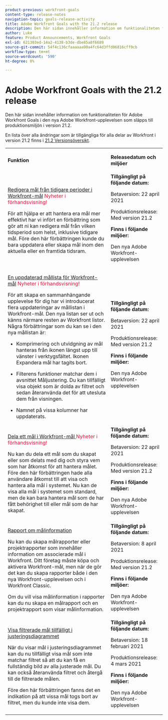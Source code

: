 ```yaml
---
product-previous: workfront-goals
content-type: release-notes
navigation-topic: goals-release-activity
title: Adobe Workfront Goals with the 21.2 release
description: Den här sidan innehåller information om funktionaliteten för Adobe Workfront Goals i den nya Adobe Workfront-upplevelsen som släpps till produktionsmiljön i version 21.2.
author: Luke
feature: Product Announcements, Workfront Goals
exl-id: 621303ed-14a2-4138-b3de-dbe85a8f6689
source-git-commit: 54f4c136cfaaaaaa90a4fc64d3ffd06816cff9cb
workflow-type: tm+mt
source-wordcount: '590'
ht-degree: 0%

---
```


# Adobe Workfront Goals with the 21.2 release

Den här sidan innehåller information om funktionaliteten för Adobe Workfront Goals i den nya Adobe Workfront-upplevelsen som släpps till produktionsmiljön i version 21.2.

En lista över alla ändringar som är tillgängliga för alla delar av Workfront i version 21.2 finns i [21.2 Versionsöversikt](../../../../product-announcements/product-releases/21.2-release-activity/21-2-release-overview.md).

<table style="table-layout:auto"> 
 <col> 
 <col> 
 <tbody> 
  <tr> 
   <td> <p><strong>Funktion</strong> </p> </td> 
   <td> <p><strong>Releasedatum och miljöer</strong> </p> </td> 
  </tr> 
  <tr data-mc-conditions=""> 
   <td> <p><a href="../../../../product-announcements/product-releases/goals-release-activity/goals-21.2-release/goals-apr-19.md#top" class="MCXref xref" xrefformat="{para}">Redigera mål från tidigare perioder i Workfront-mål</a> <span class="uitext" style="color: #dc143c;">Nyheter i förhandsvisning!</span></p> <p>För att hjälpa er att hantera era mål mer effektivt har vi infört en förbättring som gör att ni kan redigera mål från vilken tidsperiod som helst, inklusive tidigare mål. Före den här förbättringen kunde du bara uppdatera eller skapa mål inom den aktuella eller en framtida tidsram.</p> </td> 
   <td><strong>Tillgängligt på följande datum:</strong> <p>Betaversion: 22 april 2021</p> <p>Produktionsrelease: Med version 21.2</p> <p><strong>Finns i följande miljöer:</strong> </p> <p>Den nya Adobe Workfront-upplevelsen </p> </td> 
  </tr> 
  <tr data-mc-conditions=""> 
   <td> <p><a href="../../../../product-announcements/product-releases/goals-release-activity/goals-21.2-release/goals-apr-19.md#an" class="MCXref xref" xrefformat="{para}">En uppdaterad mållista för Workfront-mål</a> <span class="uitext" style="color: #dc143c;">Nyheter i förhandsvisning!</span></p> <p>För att skapa en sammanhängande upplevelse för dig har vi introducerat flera uppdateringar av mållistan i Workfront-mål. Den nya listan ser ut och känns närmare resten av Workfront listor. Några förbättringar som du kan se i den nya mållistan är:</p> 
    <ul> 
     <li> <p>Komprimering och utvidgning av mål hanteras från ikonen längst upp till vänster i verktygsfältet. Ikonen Expandera mål har tagits bort.</p> </li> 
     <li> <p>Filterens funktioner matchar dem i avsnittet Måljustering. Du kan tillfälligt visa objekt som är dolda av filtret och sedan återanvända det för att utesluta dem från visningen.</p> </li> 
     <li> <p>Namnet på vissa kolumner har uppdaterats.</p> </li> 
    </ul> </td> 
   <td><strong>Tillgängligt på följande datum:</strong> <p>Betaversion: 22 april 2021</p> <p>Produktionsrelease: Med version 21.2</p> <p><strong>Finns i följande miljöer:</strong> </p> <p>Den nya Adobe Workfront-upplevelsen </p> </td> 
  </tr> 
  <tr data-mc-conditions=""> 
   <td> <p><a href="../../../../product-announcements/product-releases/goals-release-activity/goals-21.2-release/goals-apr-19.md#share" class="MCXref xref" xrefformat="{para}">Dela ett mål i Workfront-mål </a> <span class="uitext" style="color: #dc143c;">Nyheter i förhandsvisning!</span></p> <p>Nu kan du dela ett mål som du skapat eller som delats med dig och styra vem som har åtkomst för att hantera målet. Före den här förbättringen hade alla användare åtkomst till att visa och hantera alla mål i systemet. Nu kan de visa alla mål i systemet som standard, men de kan bara hantera mål som de har fått behörighet till eller mål som de har skapat.</p> </td> 
   <td><strong>Tillgängligt på följande datum:</strong> <p>Betaversion: 22 april 2021</p> <p>Produktionsrelease: Med version 21.2</p> <p><strong>Finns i följande miljöer:</strong> </p> <p>Den nya Adobe Workfront-upplevelsen </p> </td> 
  </tr> 
  <tr data-mc-conditions=""> 
   <td> <p><a href="../../../../product-announcements/product-releases/goals-release-activity/goals-21.2-release/goals-apr-5.md#top" class="MCXref xref" xrefformat="{para}">Rapport om målinformation</a> </p> <p>Nu kan du skapa målrapporter eller projektrapporter som innehåller information om associerade mål i Workfront. Ditt företag måste köpa och aktivera Workfront-mål, men när de gör det kan du skapa rapporter både i den nya Workfront-upplevelsen och i Workfront Classic.</p> <p>Om du vill visa målinformation i rapporter kan du nu skapa en målrapport och en projektrapport som visar målinformation.</p> </td> 
   <td><strong>Tillgängligt på följande datum:</strong> <p>Betaversion: 8 april 2021</p> <p>Produktionsrelease: Med version 21.2</p> <p><strong>Finns i följande miljöer:</strong> </p> <p>Den nya Adobe Workfront-upplevelsen </p> </td> 
  </tr> 
  <tr data-mc-conditions=""> 
   <td> <p><a href="../../../../product-announcements/product-releases/goals-release-activity/goals-21.2-release/goals-feb-15.md#top" class="MCXref xref" xrefformat="{para}">Visa filtrerade mål tillfälligt i justeringsdiagrammet</a> </p> <p>När du visar mål i justeringsdiagrammet kan du nu tillfälligt visa mål som inte matchar filtret så att du kan få en fullständig bild av alla justerade mål. Du kan också återanvända filtret och återgå till de filtrerade målen.</p> <p>Före den här förbättringen fanns det en indikation på att vissa mål togs bort av filtret, men du kunde inte visa dem.</p> </td> 
   <td><strong>Tillgängligt på följande datum:</strong> <p>Betaversion: 18 februari 2021</p> <p>Produktionsrelease: 4 mars 2021</p> <p><strong>Finns i följande miljöer:</strong> </p> <p>Den nya Adobe Workfront-upplevelsen </p> </td> 
  </tr> 
 </tbody> 
</table>
